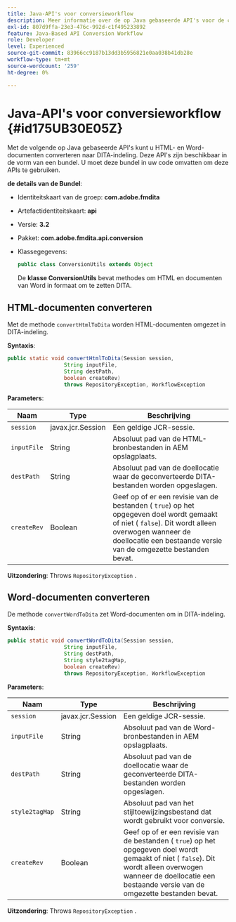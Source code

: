 ```yaml
---
title: Java-API's voor conversieworkflow
description: Meer informatie over de op Java gebaseerde API's voor de conversieworkflow
exl-id: 807d9ffa-23e3-476c-992d-c1f495233892
feature: Java-Based API Conversion Workflow
role: Developer
level: Experienced
source-git-commit: 83966cc9187b13dd3b5956821e0aa038b41db28e
workflow-type: tm+mt
source-wordcount: '259'
ht-degree: 0%

---
```


# Java-API&#39;s voor conversieworkflow {#id175UB30E05Z}

Met de volgende op Java gebaseerde API&#39;s kunt u HTML- en Word-documenten converteren naar DITA-indeling. Deze API&#39;s zijn beschikbaar in de vorm van een bundel. U moet deze bundel in uw code omvatten om deze APIs te gebruiken.

**de details van de Bundel**:

- Identiteitskaart van de groep: **com.adobe.fmdita**

- Artefactidentiteitskaart: **api**

- Versie: **3.2**

- Pakket: **com.adobe.fmdita.api.conversion**

- Klassegegevens:

  ```JAVA
  public class ConversionUtils extends Object
  ```

  De **klasse ConversionUtils** bevat methodes om HTML en documenten van Word in formaat om te zetten DITA.


## HTML-documenten converteren

Met de methode `convertHtmlToDita` worden HTML-documenten omgezet in DITA-indeling.

**Syntaxis**:

```JAVA
public static void convertHtmlToDita(Session session, 
                  String inputFile, 
                  String destPath, 
                  boolean createRev) 
                  throws RepositoryException, WorkflowException
```

**Parameters**:

| Naam | Type | Beschrijving |
|----|----|-----------|
| `session` | javax.jcr.Session | Een geldige JCR-sessie. |
| `inputFile` | String | Absoluut pad van de HTML-bronbestanden in AEM opslagplaats. |
| `destPath` | String | Absoluut pad van de doellocatie waar de geconverteerde DITA-bestanden worden opgeslagen. |
| `createRev` | Boolean | Geef op of er een revisie van de bestanden \( `true`\) op het opgegeven doel wordt gemaakt of niet \( `false`\). Dit wordt alleen overwogen wanneer de doellocatie een bestaande versie van de omgezette bestanden bevat. |

**Uitzondering**:
Throws `RepositoryException` .

## Word-documenten converteren

De methode ``convertWordToDita`` zet Word-documenten om in DITA-indeling.

**Syntaxis**:

```JAVA
public static void convertWordToDita(Session session, 
                  String inputFile,
                  String destPath, 
                  String style2tagMap, 
                  boolean createRev) 
                  throws RepositoryException, WorkflowException
```

**Parameters**:

| Naam | Type | Beschrijving |
|----|----|-----------|
| `session` | javax.jcr.Session | Een geldige JCR-sessie. |
| `inputFile` | String | Absoluut pad van de Word-bronbestanden in AEM opslagplaats. |
| `destPath` | String | Absoluut pad van de doellocatie waar de geconverteerde DITA-bestanden worden opgeslagen. |
| `style2tagMap` | String | Absoluut pad van het stijltoewijzingsbestand dat wordt gebruikt voor conversie. |
| `createRev` | Boolean | Geef op of er een revisie van de bestanden \( `true`\) op het opgegeven doel wordt gemaakt of niet \( `false`\). Dit wordt alleen overwogen wanneer de doellocatie een bestaande versie van de omgezette bestanden bevat. |

**Uitzondering**:
Throws `RepositoryException` .
